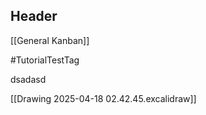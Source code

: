 ## Header


[[General Kanban]]

#TutorialTestTag 


dsadasd


[[Drawing 2025-04-18 02.42.45.excalidraw]]
